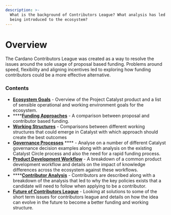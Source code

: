```yaml
---
description: >-
  What is the background of Contributors League? What analysis has led to it
  being introduced to the ecosystem?
---
```


# Overview

The Cardano Contributors League was created as a way to resolve the issues around the sole usage of proposal based funding. Problems around speed, flexibility and aligning incentives led to exploring how funding contributors could be a more effective alternative.



### Contents

* [**Ecosystem Goals**](ecosystem-goals.md) - Overview of the Project Catalyst product and a list of sensible operational and working environment goals for the ecosystem.
* ****[**Funding Approaches**](funding-approaches.md) - A comparison between proposal and contributor based funding.
* [**Working Structures**](working-structures/) - Comparisons between different working structures that could emerge in Catalyst with which approach should create the best outcomes
* [**Governance Processes**](governance-processes.md) **** - Analyse on a number of different Catalyst governance decision examples along with analysis on the existing Catalyst Circle process and also the need for a rapid funding process.
* [**Product Development Workflow**](product-development-workflow.md) - A breakdown of a common product development workflow and details on the impact of knowledge differences across the ecosystem against these workflows.
* ****[**Contributor Analysis**](contributor-analysis.md) - Contributors are described along with a breakdown of the analysis that led to why the key policies exists that a candidate will need to follow when applying to be a contributor.
* [**Future of Contributors League**](future-of-contributors-league.md) - Looking at solutions to some of the short term issues for contributors league and details on how the idea can evolve in the future to become a better funding and working structure.
